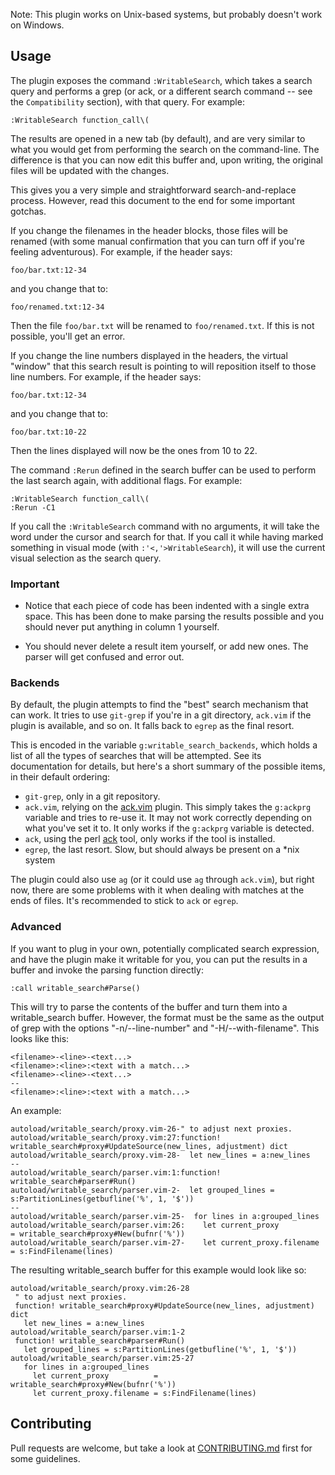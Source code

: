 Note: This plugin works on Unix-based systems, but probably doesn't work on
Windows.

## Usage

The plugin exposes the command `:WritableSearch`, which takes a search query
and performs a grep (or ack, or a different search command -- see the
`Compatibility` section), with that query. For example:


``` vim
:WritableSearch function_call\(
```

The results are opened in a new tab (by default), and are very similar to what
you would get from performing the search on the command-line. The difference is
that you can now edit this buffer and, upon writing, the original files will be
updated with the changes.

This gives you a very simple and straightforward search-and-replace process.
However, read this document to the end for some important gotchas.

If you change the filenames in the header blocks, those files will be renamed
(with some manual confirmation that you can turn off if you're feeling
adventurous). For example, if the header says:

```
foo/bar.txt:12-34
```

and you change that to:

```
foo/renamed.txt:12-34
```

Then the file `foo/bar.txt` will be renamed to `foo/renamed.txt`. If this is
not possible, you'll get an error.

If you change the line numbers displayed in the headers, the virtual "window"
that this search result is pointing to will reposition itself to those line
numbers. For example, if the header says:

```
foo/bar.txt:12-34
```

and you change that to:

```
foo/bar.txt:10-22
```

Then the lines displayed will now be the ones from 10 to 22.

The command `:Rerun` defined in the search buffer can be used to perform the
last search again, with additional flags. For example:

``` vim
:WritableSearch function_call\(
:Rerun -C1
```

If you call the `:WritableSearch` command with no arguments, it will take the
word under the cursor and search for that. If you call it while having marked
something in visual mode (with `:'<,'>WritableSearch`), it will use the
current visual selection as the search query.

### Important

- Notice that each piece of code has been indented with a single extra
  space. This has been done to make parsing the results possible and you
  should never put anything in column 1 yourself.

- You should never delete a result item yourself, or add new ones. The
  parser will get confused and error out.

### Backends

By default, the plugin attempts to find the "best" search mechanism that can
work. It tries to use `git-grep` if you're in a git directory, `ack.vim` if
the plugin is available, and so on. It falls back to `egrep` as the final
resort.

This is encoded in the variable `g:writable_search_backends`, which holds a
list of all the types of searches that will be attempted. See its documentation
for details, but here's a short summary of the possible items, in their default
ordering:

- `git-grep`, only in a git repository.
- `ack.vim`, relying on the [ack.vim](https://github.com/mileszs/ack.vim)
  plugin. This simply takes the `g:ackprg` variable and tries to re-use it. It
  may not work correctly depending on what you've set it to. It only works if
  the `g:ackprg` variable is detected.
- `ack`, using the perl [ack](http://beyondgrep.com/) tool, only works if the
  tool is installed.
- `egrep`, the last resort. Slow, but should always be present on a *nix system

The plugin could also use `ag` (or it could use `ag` through `ack.vim`), but
right now, there are some problems with it when dealing with matches at the
ends of files. It's recommended to stick to `ack` or `egrep`.

### Advanced

If you want to plug in your own, potentially complicated search expression,
and have the plugin make it writable for you, you can put the results in a
buffer and invoke the parsing function directly:

``` vim
:call writable_search#Parse()
```

This will try to parse the contents of the buffer and turn them into a
writable_search buffer. However, the format must be the same as the output of
grep with the options "-n/--line-number" and "-H/--with-filename". This looks
like this:

```
<filename>-<line>-<text...>
<filename>:<line>:<text with a match...>
<filename>-<line>-<text...>
--
<filename>:<line>:<text with a match...>
```

An example:

```
autoload/writable_search/proxy.vim-26-" to adjust next proxies.
autoload/writable_search/proxy.vim:27:function! writable_search#proxy#UpdateSource(new_lines, adjustment) dict
autoload/writable_search/proxy.vim-28-  let new_lines = a:new_lines
--
autoload/writable_search/parser.vim:1:function! writable_search#parser#Run()
autoload/writable_search/parser.vim-2-  let grouped_lines = s:PartitionLines(getbufline('%', 1, '$'))
--
autoload/writable_search/parser.vim-25-  for lines in a:grouped_lines
autoload/writable_search/parser.vim:26:    let current_proxy          = writable_search#proxy#New(bufnr('%'))
autoload/writable_search/parser.vim-27-    let current_proxy.filename = s:FindFilename(lines)
```

The resulting writable_search buffer for this example would look like so:

```
autoload/writable_search/proxy.vim:26-28
 " to adjust next proxies.
 function! writable_search#proxy#UpdateSource(new_lines, adjustment) dict
   let new_lines = a:new_lines
autoload/writable_search/parser.vim:1-2
 function! writable_search#parser#Run()
   let grouped_lines = s:PartitionLines(getbufline('%', 1, '$'))
autoload/writable_search/parser.vim:25-27
   for lines in a:grouped_lines
     let current_proxy          = writable_search#proxy#New(bufnr('%'))
     let current_proxy.filename = s:FindFilename(lines)
```

## Contributing

Pull requests are welcome, but take a look at [CONTRIBUTING.md](https://github.com/AndrewRadev/writable_search.vim/blob/master/CONTRIBUTING.md) first for some guidelines.
